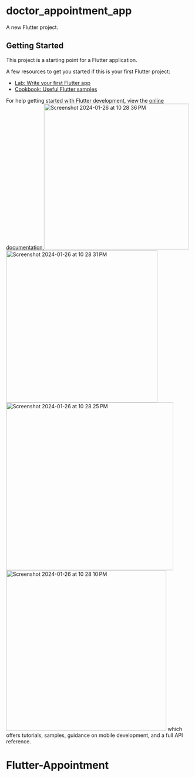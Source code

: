 # doctor_appointment_app

A new Flutter project.

## Getting Started

This project is a starting point for a Flutter application.

A few resources to get you started if this is your first Flutter project:

- [Lab: Write your first Flutter app](https://docs.flutter.dev/get-started/codelab)
- [Cookbook: Useful Flutter samples](https://docs.flutter.dev/cookbook)

For help getting started with Flutter development, view the
[online documentation](https://docs.flutter.dev/),<img width="395" alt="Screenshot 2024-01-26 at 10 28 36 PM" src="https://github.com/Marketopiateam/Flutter-Appointment/assets/90932712/bba7ead2-6a7f-4191-a319-ed685458bee5">
<img width="412" alt="Screenshot 2024-01-26 at 10 28 31 PM" src="https://github.com/Marketopiateam/Flutter-Appointment/assets/90932712/1dc36e3e-763e-4216-88ad-4492ac1d5b5a">
<img width="455" alt="Screenshot 2024-01-26 at 10 28 25 PM" src="https://github.com/Marketopiateam/Flutter-Appointment/assets/90932712/874fa2e7-5c94-4fe1-ad1a-2e52c58fc477">
<img width="436" alt="Screenshot 2024-01-26 at 10 28 10 PM" src="https://github.com/Marketopiateam/Flutter-Appointment/assets/90932712/ba900a46-5154-4209-a3b1-aa71470c8d00">
 which offers tutorials,
samples, guidance on mobile development, and a full API reference.
# Flutter-Appointment

